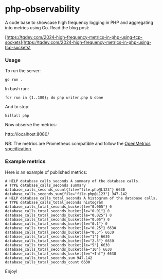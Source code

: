 # php-observability

A code base to showcase high frequency logging in PHP and aggregating into metrics using Go. Read the blog post:

[https://tqdev.com/2024-high-frequency-metrics-in-php-using-tcp-sockets](https://tqdev.com/2024-high-frequency-metrics-in-php-using-tcp-sockets)

### Usage

To run the server:

    go run .

In bash run:

    for run in {1..100}; do php writer.php & done

And to stop:

    killall php

Now observe the metrics:

http://localhost:8080/

NB: The metrics are Prometheus compatible and follow the [OpenMetrics specification](https://github.com/OpenObservability/OpenMetrics/).

### Example metrics

Here is an example of published metrics:

    # HELP database_calls_seconds A summary of the database calls.
    # TYPE database_calls_seconds summary
    database_calls_seconds_count{file="file.php@L123"} 6630
    database_calls_seconds_sum{file="file.php@L123"} 947.142
    # HELP database_calls_total_seconds A histogram of the database calls.
    # TYPE database_calls_total_seconds histogram
    database_calls_total_seconds_bucket{le="0.005"} 0
    database_calls_total_seconds_bucket{le="0.01"} 0
    database_calls_total_seconds_bucket{le="0.025"} 0
    database_calls_total_seconds_bucket{le="0.05"} 0
    database_calls_total_seconds_bucket{le="0.1"} 0
    database_calls_total_seconds_bucket{le="0.25"} 6630
    database_calls_total_seconds_bucket{le="0.5"} 6630
    database_calls_total_seconds_bucket{le="1"} 6630
    database_calls_total_seconds_bucket{le="2.5"} 6630
    database_calls_total_seconds_bucket{le="5"} 6630
    database_calls_total_seconds_bucket{le="10"} 6630
    database_calls_total_seconds_bucket{le="+Inf"} 6630
    database_calls_total_seconds_sum 947.142
    database_calls_total_seconds_count 6630

Enjoy!